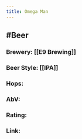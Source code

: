 ```yaml
---
title: Omega Man
---
```


## #Beer
### Brewery: [[E9 Brewing]]

### Beer Style: [[IPA]]

### Hops: 

### AbV: 

### Rating: 

### Link: 

